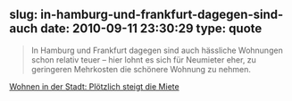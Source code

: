 slug: in-hamburg-und-frankfurt-dagegen-sind-auch
date: 2010-09-11 23:30:29
type: quote
---

> In Hamburg und Frankfurt dagegen sind auch hässliche Wohnungen schon relativ teuer – hier lohnt es sich für Neumieter eher, zu geringeren Mehrkosten die schönere Wohnung zu nehmen.

[Wohnen in der Stadt: Plötzlich steigt die Miete](http://www.faz.net/s/RubEC1ACFE1EE274C81BCD3621EF555C83C/Doc~EF6242796F6BF48689AFD3905E87A63B9~ATpl~Ecommon~Scontent.html)
